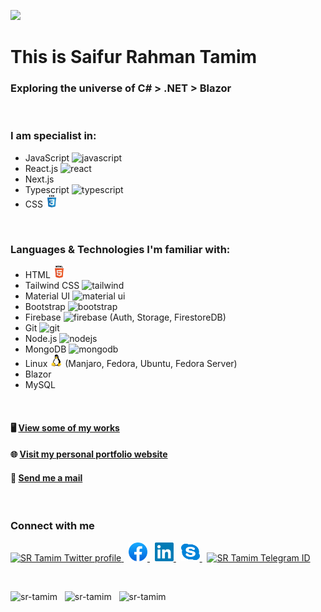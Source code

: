 <p>
  <img src="https://github.com/sr-tamim/sr-tamim/blob/main/files/github-readme-cover.gif?raw=true"/>
</p>

<h1>This is Saifur Rahman Tamim</h1>
<h3>Exploring the universe of C# > .NET > Blazor</h3>
<br/>

<h3>I am specialist in:</h3>
<ul>
  <li>
    JavaScript
    <img title="JavaScript"
      src="https://raw.githubusercontent.com/sr-tamim/sr-tamim/main/files/javascript.svg" alt="javascript" width="20" height="20" />
  </li>
  <li>
    React.js
    <img title="React.js" src="https://raw.githubusercontent.com/sr-tamim/sr-tamim/main/files/reactjs.svg" alt="react" width="20" height="20" />
  </li>
  <li>Next.js</li>
  <li>
    Typescript
    <img title="TypeScript" src="https://raw.githubusercontent.com/sr-tamim/sr-tamim/main/files/typescript.svg" alt="typescript" width="20" height="20" />
  </li>
  <li>
    CSS
    <img title="CSS3" src="https://raw.githubusercontent.com/devicons/devicon/master/icons/css3/css3-original-wordmark.svg" alt="css3" width="20" height="20" />
  </li>
</ul>

<br/>
<h3>Languages & Technologies I'm familiar with:</h3>
<ul>
  <li>
    HTML
    <img title="HTML5" src="https://raw.githubusercontent.com/devicons/devicon/master/icons/html5/html5-original-wordmark.svg" alt="html5" width="20" height="20" />
  </li>
  <li>
    Tailwind CSS
    <img title="Tailwind CSS3" src="https://raw.githubusercontent.com/sr-tamim/sr-tamim/main/files/tailwind.svg" alt="tailwind" width="20" height="20" />
  </li>
  <li>
    Material UI
    <img title="Material UI" src="https://raw.githubusercontent.com/sr-tamim/sr-tamim/main/files/materialui.svg" alt="material ui" width="20" height="20" />
  </li>
  <li>
    Bootstrap
    <img title="Bootstrap"
      src="https://raw.githubusercontent.com/sr-tamim/sr-tamim/main/files/bootstrap.svg" alt="bootstrap" width="20" height="20" />
  </li>
  <li>
    Firebase
    <img title="Firebase" src="https://www.vectorlogo.zone/logos/firebase/firebase-icon.svg" alt="firebase" width="20" height="20" />
    (Auth, Storage, FirestoreDB)
  </li>
  <li>
    Git
    <img title="GIT" src="https://www.vectorlogo.zone/logos/git-scm/git-scm-icon.svg" alt="git" width="20" height="20" />
  </li>
  <li>
    Node.js
    <img title="NodeJS" src="https://raw.githubusercontent.com/sr-tamim/sr-tamim/main/files/nodejs.svg" alt="nodejs" width="20" height="20" />
  </li>
  <li>
    MongoDB
    <img title="MongoDB" src="https://raw.githubusercontent.com/sr-tamim/sr-tamim/main/files/mongodb.svg" alt="mongodb" width="20" height="20" />
  </li>
  <li>
    Linux
    <img title="Linux" src="https://raw.githubusercontent.com/devicons/devicon/master/icons/linux/linux-original.svg" alt="linux" width="20" height="20" />
    (Manjaro, Fedora, Ubuntu, Fedora Server)
  </li>
  <li>Blazor</li>
  <li>MySQL</li>
</ul>
<br/>
<h4>
  🖥️ <a href="https://sr-tamim.vercel.app/works" target="_blank">View some of my works</a>
</h4>
<h4>
  🌐 <a href="https://sr-tamim.vercel.app" target="_blank">Visit my personal portfolio website</a>
</h4>
<h4>
  📧 <a href="https://sr-tamim.vercel.app/contact" target="_blank">Send me a mail</a>
</h4>
<br/>

<h3>Connect with me</h3>
<p>
    <a href="https://twitter.com/sr__tamim" target="_blank" title="Visit my twitter profile">
        <img
            src="https://raw.githubusercontent.com/sr-tamim/sr-tamim/main/files/twitter.svg"
            alt="SR Tamim Twitter profile" height="30" width="30" />
    </a>&nbsp;
    <a href="https://facebook.com/srtamim21" target="_blank" title="View my Facebook profile">
        <img
            src="https://raw.githubusercontent.com/sr-tamim/sr-tamim/main/files/facebook.png"
            alt="SR Tamim Facebook profile" height="30" width="30" />
    </a>&nbsp;
    <a href="https://linkedin.com/in/srtamim" target="_blank" title="Connect with me in LinkedIn">
        <img
            src="https://raw.githubusercontent.com/sr-tamim/sr-tamim/main/files/linkedin.png"
            alt="SR Tamim Linkedin account" height="30" width="30" />
    </a>&nbsp;
    <a href="https://join.skype.com/invite/WmgJghOSxrY7" target="_blank" title="Contact me in Skype">
        <img
            src="https://raw.githubusercontent.com/sr-tamim/sr-tamim/main/files/skype.svg"
            alt="SR Tamim Skype account" height="30" width="30" />
    </a>&nbsp;
  <a href="http://t.me/sr_tamim" target="_blank" title="Message me on Telegram">
    <img src="https://raw.githubusercontent.com/sr-tamim/sr-tamim/main/files/telegram.svg" alt="SR Tamim Telegram ID" height="30" width="30"/>
  </a>
</p>

<br/>
<p>
  <img height="100"
        src="https://github-readme-stats.vercel.app/api/top-langs?username=sr-tamim&show_icons=true&locale=en&layout=compact"
        alt="sr-tamim" />
  &nbsp;
  <img height="100"
        src="https://github-readme-stats.vercel.app/api?username=sr-tamim&show_icons=true&locale=en" alt="sr-tamim" />
  &nbsp;
  <img height="100" src="https://github-readme-streak-stats.herokuapp.com/?user=sr-tamim&theme=default"
        alt="sr-tamim" />
</p>
